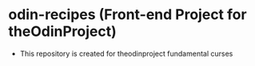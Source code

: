 # odin-recipes (Front-end Project for theOdinProject)
 - This repository is created for theodinproject fundamental curses
